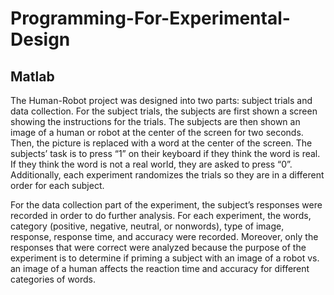 # Programming-For-Experimental-Design

## Matlab

   The Human-Robot project was designed into two parts: subject trials and data collection. For the subject trials, the subjects are first shown a screen showing the instructions for the trials. The subjects are then shown an image of a human or robot at the center of the screen for two seconds. Then, the picture is replaced with a word at the center of the screen. The subjects’ task is to press “1” on their keyboard if they think the word is real. If they think the word is not a real world, they are asked to press “0”. Additionally, each experiment randomizes the trials so they are in a different order for each subject. 

   For the data collection part of the experiment, the subject’s responses were recorded in order to do further analysis. For each experiment, the words, category (positive, negative, neutral, or nonwords), type of image, response, response time, and accuracy were recorded. Moreover, only the responses that were correct were analyzed because the purpose of the experiment is to determine if priming a subject with an image of a robot vs. an image of a human affects the reaction time and accuracy for different categories of words.
